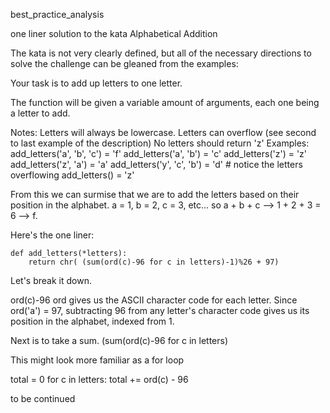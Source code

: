 best_practice_analysis

one liner solution to the kata Alphabetical Addition

The kata is not very clearly defined, but all of the necessary directions to solve the challenge can be gleaned from the examples:

Your task is to add up letters to one letter.

The function will be given a variable amount of arguments, each one being a letter to add.

Notes:
Letters will always be lowercase.
Letters can overflow (see second to last example of the description)
No letters should return 'z'
Examples:
add_letters('a', 'b', 'c') = 'f'
add_letters('a', 'b') = 'c'
add_letters('z') = 'z'
add_letters('z', 'a') = 'a'
add_letters('y', 'c', 'b') = 'd' # notice the letters overflowing
add_letters() = 'z'


From this we can surmise that we are to add the letters based on their position in the alphabet. a = 1, b = 2, c = 3, etc... so a + b + c --> 1 + 2 + 3 = 6 --> f.

Here's the one liner:
```
def add_letters(*letters):
    return chr( (sum(ord(c)-96 for c in letters)-1)%26 + 97)
```
Let's break it down.

ord(c)-96
ord gives us the ASCII character code for each letter. Since ord('a') = 97, subtracting 96 from any letter's character code gives us its position in the alphabet, indexed from 1.

Next is to take a sum.
(sum(ord(c)-96 for c in letters)

This might look more familiar as a for loop

total = 0
for c in letters:
    total += ord(c) - 96

to be continued    
